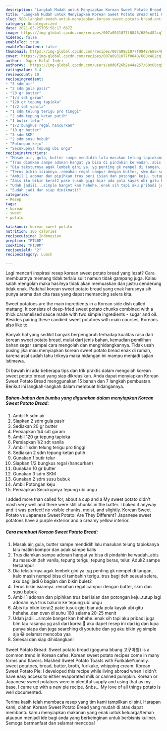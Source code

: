 ```yaml
---
description: "Langkah Mudah untuk Menyiapkan Korean Sweet Potato Bread Anti Gagal"
title: "Langkah Mudah untuk Menyiapkan Korean Sweet Potato Bread Anti Gagal"
slug: 580-langkah-mudah-untuk-menyiapkan-korean-sweet-potato-bread-anti-gagal
category: Uncategorized
date: 2021-05-25T05:58:17.667Z
image: https://img-global.cpcdn.com/recipes/007a0931077f0848/680x482cq70/korean-sweet-potato-bread-foto-resep-utama.jpg
hideToc: false
enableToc: true
enableTocContent: false
thumbnail: https://img-global.cpcdn.com/recipes/007a0931077f0848/680x482cq70/korean-sweet-potato-bread-foto-resep-utama.jpg
cover: https://img-global.cpcdn.com/recipes/007a0931077f0848/680x482cq70/korean-sweet-potato-bread-foto-resep-utama.jpg
author:  Dapur Halal Indri
authorAv:  https://img-global.cpcdn.com/users/a0d8f26b2e44e257/60x60cq50/avatar.jpg
ratingvalue: 3.4
reviewcount: 10
recipeingredient:
- "5 sdm air"
- "2 sdm gula pasir"
- "20 gr butter"
- "1/4 sdt garam"
- "120 gr tepung tapioka"
- "1/2 sdt vanila"
- "1 sdm telung terigu pro tinggi"
- "2 sdm tepung ketan putih"
- "1 butir telur"
- "1/2 bungkus regal hancurkan"
- "10 gr butter"
- "3 sdm SKM"
- "2 sdm susu bubuk"
- "Potongan keju"
- "Secukupnya tepung ubi ungu"
recipeinstructions:
- "Masak air, gula, butter sampe mendidih lalu masukan telung tapiokanya lalu matiin kompor dan aduk sampe kalis"
- "Trus diamkan sampe adonan hangat ya bisa di pindahin ke wadah..abis itu masukin deh vanila, tepung terigu, tepung beras, telur. Aduk2 sampe tercampur"
- "Dia teksturnya agak lembek gini ya..yg penting gk nempel di tangan, kalo masih nempel bisa di tambahin terigu..trus bagi deh sesuai selera, aku bagi jadi 6 bagian dan bikin bulet2"
- "Terus bikin isiannya..remahan regal campur dengan butter, skm dan susu bubuk"
- "Ambil 1 adonan dan pipihkan trus beri isian dan potongan keju..tutup lagi adonan nya trus balurin ke tepung ubi ungu"
- "Abis itu bikin kerat2 pake tusuk gigi biar ada pola kayak ubi gitu hehehe..dan oven di suhu 160 selama 20-25 menit"
- "Udah jadiii...simple banget kan hehehe..enak sih tapi aku pribadi juga blm tau rasanya yg asli dari korea 🤣 aku dapet resep ini dari ig dan lupa punya siapa dan juga searching di youtube dan yg aku bikin yg simple aja 😁 selamat mencoba yaa"
- "Sudah jadi dan siap dinikmati!"
categories:
- Resep
tags:
- korean
- sweet
- potato

katakunci: korean sweet potato 
nutrition: 105 calories
recipecuisine: Indonesian
preptime: "PT40M"
cooktime: "PT39M"
recipeyield: "2"
recipecategory: Lunch

---
```



Lagi mencari inspirasi resep korean sweet potato bread yang lezat? Cara membuatnya memang tidak terlalu sulit namun tidak gampang juga. Kalau salah mengolah maka hasilnya tidak akan memuaskan dan justru cenderung tidak enak. Padahal korean sweet potato bread yang enak harusnya sih punya aroma dan cita rasa yang dapat memancing selera kita.


Sweet potatoes are the main ingredients in a Korean side dish called mattang. It consists of deep-fried sweet potato chunks combined with a thick caramelised sauce made with two simple ingredients - sugar and oil. Besides pairing these candied sweet potatoes with main courses, Koreans also like to.

Banyak hal yang sedikit banyak berpengaruh terhadap kualitas rasa dari korean sweet potato bread, mulai dari jenis bahan, kemudian pemilihan bahan segar sampai cara mengolah dan menghidangkannya. Tidak usah pusing jika mau menyiapkan korean sweet potato bread enak di rumah, karena asal sudah tahu triknya maka hidangan ini mampu menjadi sajian istimewa.


Di bawah ini ada beberapa tips dan trik praktis dalam mengolah korean sweet potato bread yang siap dikreasikan. Anda dapat menyiapkan Korean Sweet Potato Bread menggunakan 15 bahan dan 7 langkah pembuatan. Berikut ini langkah-langkah dalam membuat hidangannya.

<!--inarticleads1-->

##### Bahan-bahan dan bumbu yang digunakan dalam menyiapkan Korean Sweet Potato Bread:

1. Ambil 5 sdm air
1. Siapkan 2 sdm gula pasir
1. Sediakan 20 gr butter
1. Persiapkan 1/4 sdt garam
1. Ambil 120 gr tepung tapioka
1. Persiapkan 1/2 sdt vanila
1. Ambil 1 sdm telung terigu pro tinggi
1. Sediakan 2 sdm tepung ketan putih
1. Gunakan 1 butir telur
1. Siapkan 1/2 bungkus regal (hancurkan)
1. Gunakan 10 gr butter
1. Gunakan 3 sdm SKM
1. Gunakan 2 sdm susu bubuk
1. Ambil Potongan keju
1. Persiapkan Secukupnya tepung ubi ungu


I added more than called for, about a cup and a My sweet potato didn&#39;t mash very well and there were still chunks in the batter. I baked it anyway and it was perfect! no visible chunks, moist, and slightly. Korean Sweet Potato vs Japanese Sweet Potato: Are They Different? Japanese sweet potatoes have a purple exterior and a creamy yellow interior. 

<!--inarticleads2-->

##### Cara membuat Korean Sweet Potato Bread:

1. Masak air, gula, butter sampe mendidih lalu masukan telung tapiokanya lalu matiin kompor dan aduk sampe kalis
1. Trus diamkan sampe adonan hangat ya bisa di pindahin ke wadah..abis itu masukin deh vanila, tepung terigu, tepung beras, telur. Aduk2 sampe tercampur
1. Dia teksturnya agak lembek gini ya..yg penting gk nempel di tangan, kalo masih nempel bisa di tambahin terigu..trus bagi deh sesuai selera, aku bagi jadi 6 bagian dan bikin bulet2
1. Terus bikin isiannya..remahan regal campur dengan butter, skm dan susu bubuk
1. Ambil 1 adonan dan pipihkan trus beri isian dan potongan keju..tutup lagi adonan nya trus balurin ke tepung ubi ungu
1. Abis itu bikin kerat2 pake tusuk gigi biar ada pola kayak ubi gitu hehehe..dan oven di suhu 160 selama 20-25 menit
1. Udah jadiii...simple banget kan hehehe..enak sih tapi aku pribadi juga blm tau rasanya yg asli dari korea 🤣 aku dapet resep ini dari ig dan lupa punya siapa dan juga searching di youtube dan yg aku bikin yg simple aja 😁 selamat mencoba yaa
1. Selesai dan siap dihidangkan!

Sweet Potato Bread: Sweet potato bread (goguma bbang 고구마빵) is a common trend in Korean cafes. Korean sweet potato recipes come in many forms and flavors. Mashed Sweet Potato Toasts with FurikakeYummly. sweet potatoes, bread, butter, broth, furikake, whipping cream. Korean Sweet Potato Pie: I developed this recipe while living abroad when I didn&#39;t have easy access to either evaporated milk or canned pumpkin. Korean or Japanese sweet potatoes were in plentiful supply and using that as my base, I came up with a new pie recipe. &amp;nbs… My love of all things potato is well documented. 

Terima kasih telah membaca resep yang tim kami tampilkan di sini. Harapan kami, olahan Korean Sweet Potato Bread yang mudah di atas dapat membantu kamu menyiapkan makanan yang enak untuk keluarga/teman ataupun menjadi ide bagi anda yang berkeinginan untuk berbisnis kuliner. Semoga bermanfaat dan selamat mencoba!
